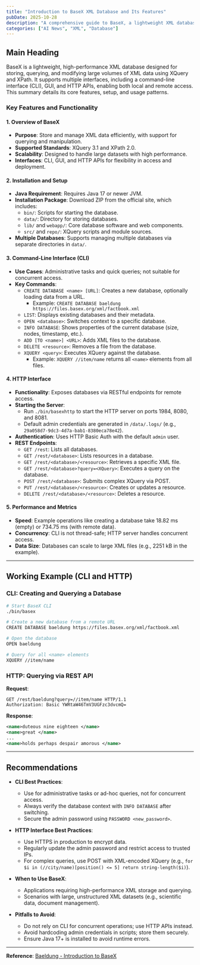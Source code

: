 ```yaml
---
title: "Introduction to BaseX XML Database and Its Features"
pubDate: 2025-10-28
description: "A comprehensive guide to BaseX, a lightweight XML database for storing, querying, and manipulating XML data using XQuery and XPath, with CLI and HTTP interfaces."
categories: ["AI News", "XML", "Database"]
---
```


## Main Heading

BaseX is a lightweight, high-performance XML database designed for storing, querying, and modifying large volumes of XML data using XQuery and XPath. It supports multiple interfaces, including a command-line interface (CLI), GUI, and HTTP APIs, enabling both local and remote access. This summary details its core features, setup, and usage patterns.

### Key Features and Functionality

#### 1. **Overview of BaseX**
- **Purpose**: Store and manage XML data efficiently, with support for querying and manipulation.
- **Supported Standards**: XQuery 3.1 and XPath 2.0.
- **Scalability**: Designed to handle large datasets with high performance.
- **Interfaces**: CLI, GUI, and HTTP APIs for flexibility in access and deployment.

#### 2. **Installation and Setup**
- **Java Requirement**: Requires Java 17 or newer JVM.
- **Installation Package**: Download ZIP from the official site, which includes:
  - `bin/`: Scripts for starting the database.
  - `data/`: Directory for storing databases.
  - `lib/` and `webapp/`: Core database software and web components.
  - `src/` and `repo/`: XQuery scripts and module sources.
- **Multiple Databases**: Supports managing multiple databases via separate directories in `data/`.

#### 3. **Command-Line Interface (CLI)**
- **Use Cases**: Administrative tasks and quick queries; not suitable for concurrent access.
- **Key Commands**:
  - `CREATE DATABASE <name> [URL]`: Creates a new database, optionally loading data from a URL.
    - Example: `CREATE DATABASE baeldung https://files.basex.org/xml/factbook.xml`
  - `LIST`: Displays existing databases and their metadata.
  - `OPEN <database>`: Switches context to a specific database.
  - `INFO DATABASE`: Shows properties of the current database (size, nodes, timestamp, etc.).
  - `ADD [TO <name>] <URL>`: Adds XML files to the database.
  - `DELETE <resource>`: Removes a file from the database.
  - `XQUERY <query>`: Executes XQuery against the database.
    - Example: `XQUERY //item/name` returns all `<name>` elements from all files.

#### 4. **HTTP Interface**
- **Functionality**: Exposes databases via RESTful endpoints for remote access.
- **Starting the Server**:
  - Run `./bin/basexhttp` to start the HTTP server on ports 1984, 8080, and 8081.
  - Default admin credentials are generated in `/data/.logs/` (e.g., `29a058d7-9dc3-4d7a-bab1-8380eca78e42`).
- **Authentication**: Uses HTTP Basic Auth with the default `admin` user.
- **REST Endpoints**:
  - `GET /rest`: Lists all databases.
  - `GET /rest/<database>`: Lists resources in a database.
  - `GET /rest/<database>/<resource>`: Retrieves a specific XML file.
  - `GET /rest/<database>?query=<XQuery>`: Executes a query on the database.
  - `POST /rest/<database>`: Submits complex XQuery via POST.
  - `PUT /rest/<database>/<resource>`: Creates or updates a resource.
  - `DELETE /rest/<database>/<resource>`: Deletes a resource.

#### 5. **Performance and Metrics**
- **Speed**: Example operations like creating a database take 18.82 ms (empty) or 734.75 ms (with remote data).
- **Concurrency**: CLI is not thread-safe; HTTP server handles concurrent access.
- **Data Size**: Databases can scale to large XML files (e.g., 2251 kB in the example).

---

## Working Example (CLI and HTTP)

### CLI: Creating and Querying a Database
```bash
# Start BaseX CLI
./bin/basex

# Create a new database from a remote URL
CREATE DATABASE baeldung https://files.basex.org/xml/factbook.xml

# Open the database
OPEN baeldung

# Query for all <name> elements
XQUERY //item/name
```

### HTTP: Querying via REST API
**Request**:
```http
GET /rest/baeldung?query=//item/name HTTP/1.1
Authorization: Basic YWRtaW46TmV3UGFzc3dvcmQ=
```

**Response**:
```xml
<name>duteous nine eighteen </name>
<name>great </name>
...
<name>holds perhaps despair amorous </name>
```

---

## Recommendations

- **CLI Best Practices**:
  - Use for administrative tasks or ad-hoc queries, not for concurrent access.
  - Always verify the database context with `INFO DATABASE` after switching.
  - Secure the admin password using `PASSWORD <new_password>`.

- **HTTP Interface Best Practices**:
  - Use HTTPS in production to encrypt data.
  - Regularly update the admin password and restrict access to trusted IPs.
  - For complex queries, use POST with XML-encoded XQuery (e.g., `for $i in (//city/name)[position() <= 5] return string-length($i)`).

- **When to Use BaseX**:
  - Applications requiring high-performance XML storage and querying.
  - Scenarios with large, unstructured XML datasets (e.g., scientific data, document management).

- **Pitfalls to Avoid**:
  - Do not rely on CLI for concurrent operations; use HTTP APIs instead.
  - Avoid hardcoding admin credentials in scripts; store them securely.
  - Ensure Java 17+ is installed to avoid runtime errors.

---

**Reference**: [Baeldung - Introduction to BaseX](https://www.baeldung.com/basex-xml)